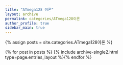 ```yaml
---
title: "ATmega128 이론"
layout: archive
permalink: categories/ATmega128이론
author_profile: true
sidebar_main: true
---
```


{% assign posts = site.categories.ATmega128이론 %}

{% for post in posts %} {% include archive-single2.html type=page.entries_layout %}{% endfor %}
